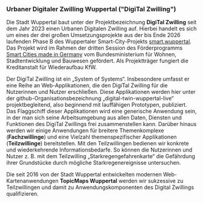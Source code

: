 ### Urbaner Digitaler Zwilling Wuppertal ("DigiTal Zwilling") ###

Die Stadt Wuppertal baut unter der Projektbezeichnung **DigiTal Zwilling** seit dem Jahr 2023 einen Urbanen Digitalen Zwilling auf. Hierbei handelt es sich um eines der drei großen Umsetzungsprojekte aus der bis Ende 2026 laufenden Phase B des Wuppertaler Smart-City-Projekts [smart.wuppertal](https://smart.wuppertal.de/strategie/strategieprozess.php). Das Projekt wird im Rahmen der dritten Session des Förderprogramms [Smart Cities made in Germany](https://www.bmwsb.bund.de/Webs/BMWSB/DE/themen/stadt-wohnen/staedtebau/smart-cities/smart-cities-node.html) vom Bundesministerium für Wohnen, Stadtentwicklung und Bauwesen gefördert. Als Projektträger fungiert die Kreditanstalt für Wiederaufbau KfW.

Der DigiTal Zwilling ist ein „System of Systems“. Insbesondere umfasst er eine Reihe an Web-Applikationen, die den DigiTal Zwilling für die Nutzerinnen und Nutzer erschließen. Diese Applikationen werden hier unter der github-Organisationsbezeichnung „digital-twin-wuppertal-live“ projektbegleitend, also beginnend mit lauffähigen Prototypen, publiziert. Das Flaggschiff dieser Applikationen wird eine generische Anwendung sein, in der man sich seine Arbeitsumgebung aus allen Daten, Diensten und Funktionen des DigiTal Zwillings frei zusammenstellen kann. Darüber hinaus werden wir einige Anwendungen für breitere Themenkomplexe (**Fachzwillinge**) und eine Vielzahl themenspezifischer Applikationen (**Teilzwillinge**) bereitstellen. Mit den Teilzwillingen bedienen wir konkrete und wiederkehrende Informationsbedarfe. So können die Nutzerinnen und Nutzer z. B. mit dem Teilzwilling „Starkregengefahrenkarte“ die Gefährdung ihrer Grundstücke durch mögliche Starkregenereignisse untersuchen.

Die seit 2016 von der Stadt Wuppertal entwickelten modernen Web-Kartenanwendungen **TopicMaps Wuppertal** werden wir sukzessive zu Teilzwillingen und damit zu Anwendungskomponenten des Digital Zwillings qualifizieren.
